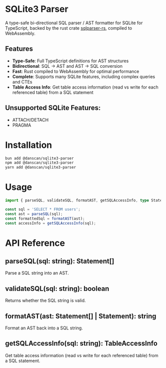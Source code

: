 # SQLite3 Parser

A type-safe bi-directional SQL parser / AST formatter for SQLite for TypeScript, backed by the rust crate [sqlparser-rs](https://github.com/apache/datafusion-sqlparser-rs), compiled to WebAssembly.

## Features

- **Type-Safe**: Full TypeScript definitions for AST structures
- **Bidirectional**: SQL → AST and AST → SQL conversion
- **Fast**: Rust compiled to WebAssembly for optimal performance
- **Complete**: Supports many SQLite features, including complex queries and CTEs
- **Table Access Info**: Get table access information (read vs write for each referenced table) from a SQL statement

## Unsupported SQLite Features:
- ATTACH/DETACH
- PRAGMA

# Installation

```bash
bun add @danscan/sqlite3-parser
npm add @danscan/sqlite3-parser
yarn add @danscan/sqlite3-parser
```

# Usage

```typescript
import { parseSQL, validateSQL, formatAST, getSQLAccessInfo, type Statement } from '@danscan/sqlite3-parser';

const sql = 'SELECT * FROM users';
const ast = parseSQL(sql);
const formattedSql = formatAST(ast);
const accessInfo = getSQLAccessInfo(sql);
```

# API Reference

## parseSQL(sql: string): Statement[]

Parse a SQL string into an AST.

## validateSQL(sql: string): boolean

Returns whether the SQL string is valid.

## formatAST(ast: Statement[] | Statement): string

Format an AST back into a SQL string.

## getSQLAccessInfo(sql: string): TableAccessInfo

Get table access information (read vs write for each referenced table) from a SQL statement.